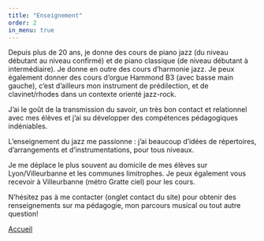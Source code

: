 ```yaml
---
title: "Enseignement"
order: 2
in_menu: true
---
```

<p1> Depuis plus de 20 ans, je donne des cours de piano jazz (du niveau débutant au niveau confirmé) et de piano classique (de niveau débutant à intermédiaire).
Je donne en outre des cours d’harmonie jazz. Je peux également donner des cours d’orgue Hammond B3 (avec basse main gauche), c’est d’ailleurs mon instrument de prédilection, et de clavinet/rhodes dans un contexte orienté jazz-rock.</p1> 

<p1> J’ai le goût de la transmission du savoir, un très bon contact et relationnel avec mes élèves et j’ai su développer des compétences pédagogiques indéniables.</p1> 


<p1> L’enseignement du jazz me passionne : j’ai beaucoup d’idées de répertoires, d’arrangements et d’instrumentations, pour tous niveaux.</p1> 

 
<p1> Je me déplace le plus souvent au domicile de mes élèves sur Lyon/Villeurbanne et les communes limitrophes. Je peux également vous recevoir à Villeurbanne (métro Gratte ciel) pour les cours.</p1> 


<p1> N’hésitez pas à me contacter (onglet contact du site) pour obtenir des renseignements sur ma pédagogie, mon parcours musical ou tout autre question!</p1>


<a href="index.html" class="bouton">Accueil</a> 
